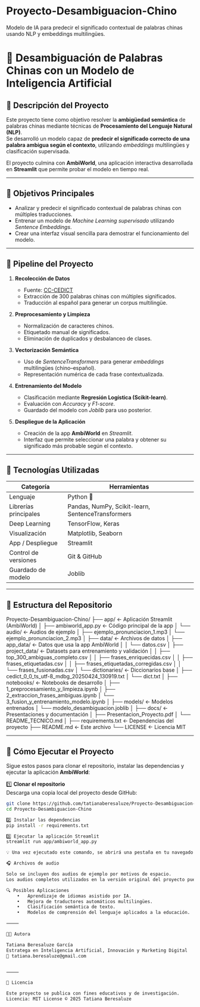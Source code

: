 # Proyecto-Desambiguacion-Chino
Modelo de IA para predecir el significado contextual de palabras chinas usando NLP y embeddings multilingües.

# 🧠 Desambiguación de Palabras Chinas con un Modelo de Inteligencia Artificial  

## 📖 Descripción del Proyecto  
Este proyecto tiene como objetivo resolver la **ambigüedad semántica** de palabras chinas mediante técnicas de **Procesamiento del Lenguaje Natural (NLP)**.  
Se desarrolló un modelo capaz de **predecir el significado correcto de una palabra ambigua según el contexto**, utilizando *embeddings* multilingües y clasificación supervisada.

El proyecto culmina con **AmbiWorld**, una aplicación interactiva desarrollada en **Streamlit** que permite probar el modelo en tiempo real.

---

## 🎯 Objetivos Principales  
- Analizar y predecir el significado contextual de palabras chinas con múltiples traducciones.  
- Entrenar un modelo de *Machine Learning supervisado* utilizando *Sentence Embeddings*.  
- Crear una interfaz visual sencilla para demostrar el funcionamiento del modelo.  

---

## 🧩 Pipeline del Proyecto  

1. **Recolección de Datos**  
   - Fuente: [CC-CEDICT](https://www.mdbg.net/chinese/dictionary?page=cc-cedict)  
   - Extracción de 300 palabras chinas con múltiples significados.  
   - Traducción al español para generar un corpus multilingüe.  

2. **Preprocesamiento y Limpieza**  
   - Normalización de caracteres chinos.  
   - Etiquetado manual de significados.  
   - Eliminación de duplicados y desbalanceo de clases.  

3. **Vectorización Semántica**  
   - Uso de *SentenceTransformers* para generar *embeddings* multilingües (chino–español).  
   - Representación numérica de cada frase contextualizada.  

4. **Entrenamiento del Modelo**  
   - Clasificación mediante **Regresión Logística (Scikit-learn)**.  
   - Evaluación con *Accuracy* y *F1-score*.  
   - Guardado del modelo con *Joblib* para uso posterior.  

5. **Despliegue de la Aplicación**  
   - Creación de la app **AmbiWorld** en *Streamlit*.  
   - Interfaz que permite seleccionar una palabra y obtener su significado más probable según el contexto.  

---

## 🧠 Tecnologías Utilizadas  

| Categoría | Herramientas |
|------------|---------------|
| Lenguaje | Python 🐍 |
| Librerías principales | Pandas, NumPy, Scikit-learn, SentenceTransformers |
| Deep Learning | TensorFlow, Keras |
| Visualización | Matplotlib, Seaborn |
| App / Despliegue | Streamlit |
| Control de versiones | Git & GitHub |
| Guardado de modelo | Joblib |

---

## 📁 Estructura del Repositorio  
Proyecto-Desambiguacion-Chino/
├── app/                                ← Aplicación Streamlit (AmbiWorld)
│   ├── ambiworld_app.py                ← Código principal de la app
│   └── audio/                          ← Audios de ejemplo
│       ├── ejemplo_pronunciacion_1.mp3
│       └── ejemplo_pronunciacion_2.mp3
│
├── data/                               ← Archivos de datos
│   ├── app_data/                       ← Datos que usa la app AmbiWorld
│   │   └── datos.csv
│   ├── project_data/                   ← Datasets para entrenamiento y validación
│   │   ├── top_300_ambiguas_completo.csv
│   │   ├── frases_enriquecidas.csv
│   │   ├── frases_etiquetadas.csv
│   │   ├── frases_etiquetadas_corregidas.csv
│   │   └── frases_fusionadas.csv
│   └── dictionaries/                   ← Diccionarios base
│       ├── cedict_0_0_ts_utf-8_mdbg_20250424_130919.txt
│       └── dict.txt
│
├── notebooks/                          ← Notebooks de desarrollo
│   ├── 1_preprocesamiento_y_limpieza.ipynb
│   ├── 2_extraccion_frases_ambiguas.ipynb
│   └── 3_fusion_y_entrenamiento_modelo.ipynb
│
├── models/                             ← Modelos entrenados
│   └── modelo_desambiguacion.joblib
│
├── docs/                               ← Presentaciones y documentación
│   ├── Presentacion_Proyecto.pdf
│   └── README_TECNICO.md
│
├── requirements.txt                    ← Dependencias del proyecto
├── README.md                           ← Este archivo
└── LICENSE                             ← Licencia MIT

---

## 🚀 Cómo Ejecutar el Proyecto  

Sigue estos pasos para clonar el repositorio, instalar las dependencias y ejecutar la aplicación **AmbiWorld**:

1️⃣ **Clonar el repositorio**  
Descarga una copia local del proyecto desde GitHub:  
```bash
git clone https://github.com/tatianaberesaluze/Proyecto-Desambiguacion-Chino.git
cd Proyecto-Desambiguacion-Chino

2️⃣ Instalar las dependencias
pip install -r requirements.txt

3️⃣ Ejecutar la aplicación Streamlit
streamlit run app/ambiworld_app.py

💡 Una vez ejecutado este comando, se abrirá una pestaña en tu navegador (por defecto en http://localhost:8501) donde podrás interactuar con el modelo y probar la predicción de significados.

🎧 Archivos de audio

Solo se incluyen dos audios de ejemplo por motivos de espacio.
Los audios completos utilizados en la versión original del proyecto pueden solicitarse a la autora o consultarse en la carpeta privada del repositorio.

🔍 Posibles Aplicaciones
	•	Aprendizaje de idiomas asistido por IA.
	•	Mejora de traductores automáticos multilingües.
	•	Clasificación semántica de texto.
	•	Modelos de comprensión del lenguaje aplicados a la educación.

⸻

👩‍💻 Autora

Tatiana Beresaluze García
Estratega en Inteligencia Artificial, Innovación y Marketing Digital
📧 tatiana.beresaluze@gmail.com


⸻

🧭 Licencia

Este proyecto se publica con fines educativos y de investigación.
Licencia: MIT License © 2025 Tatiana Beresaluze

